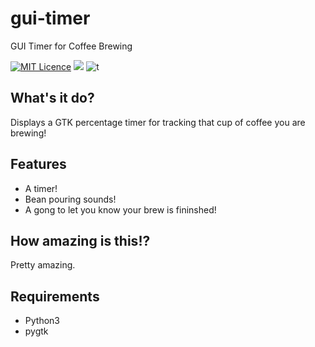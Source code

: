 # gui-timer
GUI Timer for Coffee Brewing

[![MIT Licence](https://badges.frapsoft.com/os/mit/mit.svg?v=103)](https://opensource.org/licenses/mit-license.php) [![](https://img.shields.io/badge/python-3.4+-blue.svg)](https://www.python.org/download/releases/3.4.0/) ![t](https://img.shields.io/badge/status-stable-green.svg) 

## What's it do?
Displays a GTK percentage timer for tracking that cup of coffee you are brewing!

## Features
* A timer!
* Bean pouring sounds!
* A gong to let you know your brew is fininshed!

## How amazing is this!?
Pretty amazing.

## Requirements
* Python3
* pygtk
